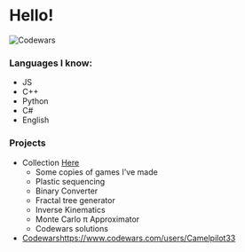# Hello! 
![Codewars](https://www.codewars.com/users/Camelpilot33/badges/large)
### Languages I know:
 - JS
 - C++
 - Python
 - C#
 - English
### Projects
 - Collection [Here](https://github.com/Camelpilot33/Camul-Home-Page)
   - Some copies of games I've made
   - Plastic sequencing
   - Binary Converter
   - Fractal tree generator
   - Inverse Kinematics
   - Monte Carlo π Approximator
   - Codewars solutions
 - [Codewars](https://www.codewars.com/users/Camelpilot33)https://www.codewars.com/users/Camelpilot33
